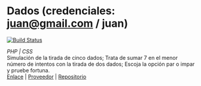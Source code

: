 # Dados (credenciales: juan@gmail.com / juan)
[![Build Status](https://travis-ci.org/LuisValles92/Practica_Apache.svg?branch=main)](https://travis-ci.org/LuisValles92/Practica_Apache)

_PHP | CSS_  
Simulación de la tirada de cinco dados; Trata de sumar 7 en el menor número de intentos con la tirada de dos dados; Escoja la opción par o impar y pruebe fortuna.  
[Enlace](https://practicaapachelv92.herokuapp.com) | [Proveedor](https://dashboard.heroku.com/apps) | [Repositorio](https://github.com/LuisValles92/Practica_Apache)
